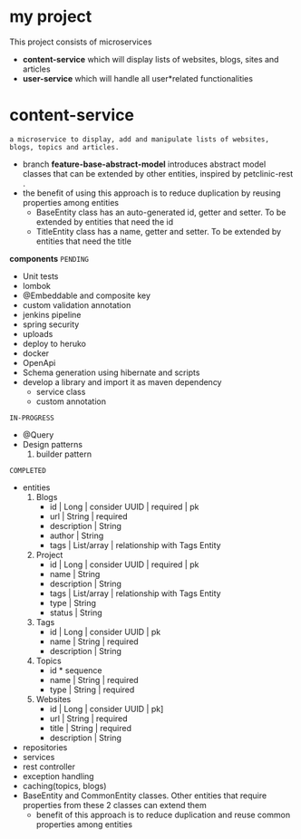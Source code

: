 # my project
This project consists of microservices
* **content-service** which will display lists of websites, blogs, sites and articles
* **user-service** which will handle all user*related functionalities

# content-service
    a microservice to display, add and manipulate lists of websites, blogs, topics and articles.

* branch **feature-base-abstract-model** introduces abstract model classes that can be extended by other entities, inspired by petclinic-rest <link> </link>.
* the benefit of using this approach is to reduce duplication by reusing properties among entities
    * BaseEntity class has an auto-generated id, getter and setter. To be extended by entities that need the id
    * TitleEntity class has a name, getter and setter. To be extended by entities that need the title

******************************components******************************
```PENDING```
   * Unit tests
   * lombok
   * @Embeddable and composite key
   * custom validation annotation
   * jenkins pipeline
   * spring security
   * uploads
   * deploy to heruko
   * docker
   * OpenApi
   * Schema generation using hibernate and scripts
   * develop a library and import it as maven dependency
     * service class
     * custom annotation

```IN-PROGRESS```
   * @Query
   * Design patterns
     1. builder pattern

```COMPLETED```
   * entities
     1. Blogs
           * id | Long | consider UUID | required | pk
           * url | String | required
           * description | String
           * author | String
           * tags | List/array | relationship with Tags Entity
     2. Project
           * id | Long | consider UUID | required | pk
           * name | String
           * description | String
           * tags | List/array | relationship with Tags Entity
           * type | String
           * status | String
     3. Tags                                                       
           * id | Long | consider UUID | pk
           * name | String | required
           * description | String
     4. Topics                                                     
           * id * sequence
           * name | String | required
           * type | String | required
     5. Websites                                                   
           * id | Long | consider UUID | pk]
           * url | String | required
           * title | String | required
           * description | String
   * repositories
   * services
   * rest controller
   * exception handling
   * caching(topics, blogs)
   * BaseEntity and CommonEntity classes. Other entities that require properties from these 2 classes can extend them
     - benefit of this approach is to reduce duplication and reuse common properties among entities